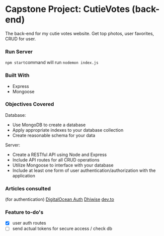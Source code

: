 # Capstone Project: CutieVotes (back-end)
 The back-end for my cutie votes website. Get top photos, user favorites, CRUD for user.

### Run Server
`npm start`command
will run `nodemon index.js`

### Built With
* Express
* Mongoose


### Objectives Covered
Database: 
- Use MongoDB to create a database
- Apply appropriate indexes to your database collection
- Create reasonable schema for your data
  
Server:
- Create a RESTful API using Node and Express
- Include API routes for all CRUD operations
- Utilize Mongoose to interface with your database
- Include at least one form of user authentication/authorization with the application

### Articles consulted
(for authentication)
[DigitalOcean Auth](https://www.digitalocean.com/community/tutorials/how-to-add-login-authentication-to-react-applications)
[Dhiwise](https://www.dhiwise.com/post/how-authprovider-enhances-user-authentication-in-react)
[dev.to](https://dev.to/miracool/how-to-manage-user-authentication-with-react-js-3ic5)

### Feature to-do's
- [X] user auth routes
- [ ] send actual tokens for secure access / check db
